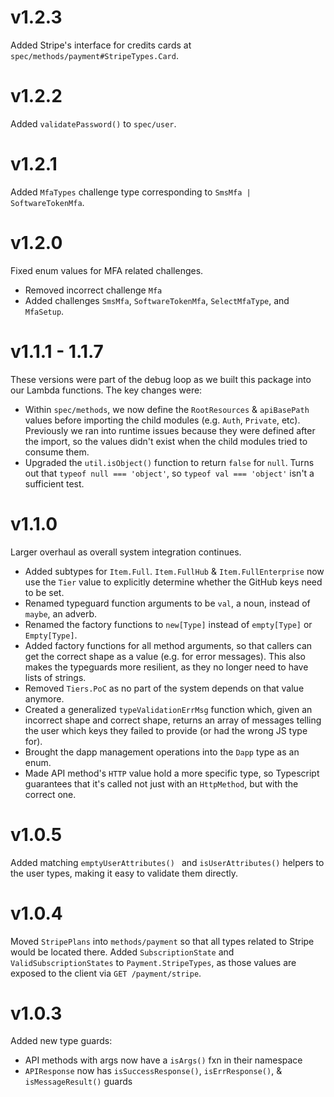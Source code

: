 # v1.2.3
Added Stripe's interface for credits cards at `spec/methods/payment#StripeTypes.Card`.

# v1.2.2
Added `validatePassword()` to `spec/user`.

# v1.2.1
Added `MfaTypes` challenge type corresponding to `SmsMfa | SoftwareTokenMfa`.

# v1.2.0
Fixed enum values for MFA related challenges.
- Removed incorrect challenge `Mfa`
- Added challenges `SmsMfa`, `SoftwareTokenMfa`, `SelectMfaType`, and `MfaSetup`.

# v1.1.1 - 1.1.7
These versions were part of the debug loop as we built this package into our Lambda functions.  The key changes were:
- Within `spec/methods`, we now define the `RootResources` & `apiBasePath` values before importing the child modules (e.g. `Auth`, `Private`, etc).  Previously we ran into runtime issues because they were defined after the import, so the values didn't exist when the child modules tried to consume them.
- Upgraded the `util.isObject()` function to return `false` for `null`.  Turns out that `typeof null === 'object'`, so `typeof val === 'object'` isn't a sufficient test.

# v1.1.0
Larger overhaul as overall system integration continues.
- Added subtypes for `Item.Full`.  `Item.FullHub` & `Item.FullEnterprise` now use the `Tier` value to explicitly determine whether the GitHub keys need to be set.
- Renamed typeguard function arguments to be `val`, a noun, instead of `maybe`, an adverb.
- Renamed the factory functions to `new[Type]` instead of `empty[Type]` or `Empty[Type]`.
- Added factory functions for all method arguments, so that callers can get the correct shape as a value (e.g. for error messages).  This also makes the typeguards more resilient, as they no longer need to have lists of strings.
- Removed `Tiers.PoC` as no part of the system depends on that value anymore.
- Created a generalized `typeValidationErrMsg` function which, given an incorrect shape and correct shape, returns an array of messages telling the user which keys they failed to provide (or had the wrong JS type for).
- Brought the dapp management operations into the `Dapp` type as an enum.
- Made API method's `HTTP` value hold a more specific type, so Typescript guarantees that it's called not just with an `HttpMethod`, but with the correct one. 

# v1.0.5
Added matching `emptyUserAttributes() ` and `isUserAttributes()` helpers to the user types, making it easy to validate them directly.

# v1.0.4
Moved `StripePlans` into `methods/payment` so that all types related to Stripe would be located there.  Added `SubscriptionState` and `ValidSubscriptionStates` to `Payment.StripeTypes`, as those values are exposed to the client via `GET /payment/stripe`.

# v1.0.3
Added new type guards:
  - API methods with args now have a `isArgs()` fxn in their namespace
  - `APIResponse` now has `isSuccessResponse()`, `isErrResponse()`, & `isMessageResult()` guards